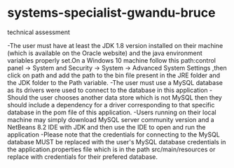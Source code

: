 # systems-specialist-gwandu-bruce
technical assessment


-The user must have at least the JDK 1.8 version installed on their machine (which is available on the Oracle website) and the java environment variables properly set.On a Windows 10 machine follow this path:control panel -> System and Security -> System -> Advanced System Settings ,then click on path and add the path to the bin file present in the JRE folder and the JDK folder to the Path variable. -The user must use a MySQL database as its drivers were used to connect to the database in this application -Should the user chooses another data store which is not MySQL then they should include a dependency for a driver corresponding to that specific database in the pom file of this application. -Users running on their local machine may simply download MySQL server community version and a NetBeans 8.2 IDE with JDK and then use the IDE to open and run the application -Please note that the credentials for connecting to the MySQL database MUST be replaced with the user's MySQL database credentials in the application.properties file which is in the path src/main/resources or replace with credentials for their prefered database.




